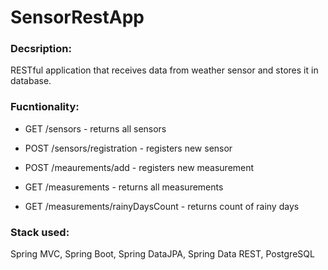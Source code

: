 # SensorRestApp

### Decsription:
RESTful application that receives data from weather sensor and stores it in database.

### Fucntionality:

* GET /sensors - returns all sensors

* POST /sensors/registration - registers new sensor

* POST /meaurements/add - registers new measurement

* GET /measurements - returns all measurements

* GET /measurements/rainyDaysCount - returns count of rainy days

### Stack used:
Spring MVC, Spring Boot, Spring DataJPA, Spring Data REST, PostgreSQL
